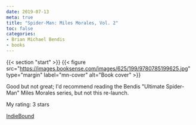 ```yaml
---
date: 2019-07-13
meta: true
title: "Spider-Man: Miles Morales, Vol. 2"
toc: false
categories:
- Brian Michael Bendis
- books
---
```


{{< section "start" >}}
{{< figure src="https://images.booksense.com/images/625/199/9780785199625.jpg" type="margin" label="mn-cover" alt="Book cover" >}}

Good but not great; I'd recommend reading the Bendis "Ultimate Spider-Man" Miles Morales series, but not this re-launch.

My rating: 3 stars  

[IndieBound](https://www.indiebound.org/book/9780785199625)
